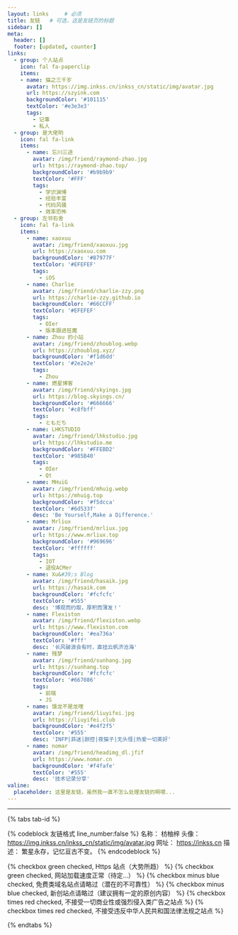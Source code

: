 ```yaml
---
layout: links     # 必须
title: 友链   # 可选，这是友链页的标题
sidebar: []
meta:
  header: []
  footer: [updated, counter]
links:
  - group: 个人站点
    icon: fal fa-paperclip
    items:
    - name: 猫之三千岁
      avatar: https://img.inkss.cn/inkss_cn/static/img/avatar.jpg
      url: https://szyink.com
      backgroundColor: '#101115'
      textColor: '#e3e3e3'
      tags:
        - 记事
        - 私人
  - group: 是大佬哟
    icon: fal fa-link
    items:
      - name: 忘川三途
        avatar: /img/friend/raymond-zhao.jpg
        url: https://raymond-zhao.top/
        backgroundColor: '#b9b9b9'
        textColor: '#FFF'
        tags:
          - 学识渊博
          - 经验丰富
          - 代码风骚
          - 效率恐怖
  - group: 左邻右舍
    icon: fal fa-link
    items:
      - name: xaoxuu
        avatar: /img/friend/xaoxuu.jpg
        url: https://xaoxuu.com
        backgroundColor: '#87977F'
        textColor: '#EFEFEF'
        tags:
          - iOS
      - name: Charlie
        avatar: /img/friend/charlie-zzy.png
        url: https://charlie-zzy.github.io
        backgroundColor: '#66CCFF'
        textColor: '#EFEFEF'
        tags:
          - OIer
          - 版本跟进狂魔
      - name: Zhou 的小站
        avatar: /img/friend/zhoublog.webp
        url: https://zhoublog.xyz/
        backgroundColor: '#f1d6dd'
        textColor: '#2e2e2e'
        tags:
          - Zhou
      - name: 燃星博客
        avatar: /img/friend/skyings.jpg
        url: https://blog.skyings.cn/
        backgroundColor: '#666666'
        textColor: '#c8fbff'
        tags:
          - ともだち
      - name: LHKSTUDIO
        avatar: /img/friend/lhkstudio.jpg
        url: https://lhkstudio.me
        backgroundColor: '#FFEBD2'
        textColor: '#985B40'
        tags:
          - OIer
          - Qt
      - name: MHuiG
        avatar: /img/friend/mhuig.webp
        url: https://mhuig.top
        backgroundColor: '#f5dcca'
        textColor: '#6d533f'
        desc: 'Be Yourself,Make a Difference.'
      - name: Mrliux
        avatar: /img/friend/mrliux.jpg
        url: https://www.mrliux.top
        backgroundColor: '#969696'
        textColor: '#ffffff'
        tags:
          - IOT
          - 退役ACMer
      - name: Xu&#39;s Blog
        avatar: /img/friend/hasaik.jpg
        url: https://hasaik.com
        backgroundColor: '#fcfcfc'
        textColor: '#555'
        desc: '博观而约取，厚积而薄发！'
      - name: Flexiston
        avatar: /img/friend/flexiston.webp
        url: https://www.flexiston.com
        backgroundColor: '#ea736a'
        textColor: '#fff'
        desc: '长风破浪会有时，直挂云帆济沧海'
      - name: 残梦
        avatar: /img/friend/sunhang.jpg
        url: https://sunhang.top
        backgroundColor: '#fcfcfc'
        textColor: '#667086'
        tags:
          - 前端
          - JS
      - name: 饿龙不是龙哩
        avatar: /img/friend/liuyifei.jpg
        url: https://liuyifei.club
        backgroundColor: '#e4f2f5'
        textColor: '#555'
        desc: 'INFP|菲迷|颜控|夜猫子|无头怪|热爱一切美好'
      - name: nomar
        avatar: /img/friend/headimg_dl.jfif
        url: https://www.nomar.cn
        backgroundColor: '#f4fafe'
        textColor: '#555'
        desc: '技术记录分享'
valine:
  placeholder: 这里是友链，虽然我一直不怎么处理友链的啊喂...
---
```


------

{% tabs tab-id %}

<!-- tab <i class="fad fa-galaxy"></i><i style="font-weight: normal;font-style: normal;">&nbsp;举个栗子</i> -->

{% codeblock 友链格式 line_number:false %}
名称： 枋柚梓
头像： https://img.inkss.cn/inkss_cn/static/img/avatar.jpg
网址： https://inkss.cn
描述： 繁星永存，记忆亘古不变。
{% endcodeblock %}

<!-- endtab -->

<!-- tab <i class="fad fa-greater-than-equal"></i><i style="font-weight: normal;font-style: normal;">&nbsp;前置要求 </i> -->

{% checkbox green checked, Https 站点（大势所趋） %}
{% checkbox green checked, 网站加载速度正常（待定...） %}
{% checkbox minus blue checked, 免费类域名站点请略过（潜在的不可靠性） %}
{% checkbox minus blue checked, 新创站点请略过（建议拥有一定的原创内容） %}
{% checkbox times red checked, 不接受一切商业性或强烈侵入类广告之站点 %}
{% checkbox times red checked, 不接受违反中华人民共和国法律法规之站点 %}

<!-- endtab -->

{% endtabs %}

